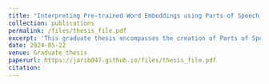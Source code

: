 ```yaml
---
title: "Interpreting Pre-trained Word Embeddings using Parts of Speech Metarepresentations"
collection: publications
permalink: /files/thesis_file.pdf
excerpt: 'This graduate thesis encompasses the creation of Parts of Speech Metarepresentations via projection, which acts as a steering vector for the pre-trained word embeddings. As these metarepresentations are very small compared to the original word embeddings, interpreting them in terms of parts of speech becomes easier. It was also statistically verified that the addition of these metarepresentations to the original word embeddings was able to improve their performance on various downstream tasks.'
date: 2024-05-22
venue: Graduate thesis
paperurl: https://jarib047.github.io/files/thesis_file.pdf
citation: 
---
```


